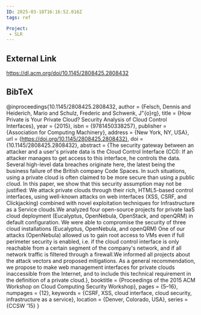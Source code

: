 ```yaml
---
ID: 2025-03-18T16:16:52.016Z
tags: ref

Project:
 - SLR
---
```

## External Link

https://dl.acm.org/doi/10.1145/2808425.2808432

## BibTeX

@inproceedings{10.1145/2808425.2808432, author = {Felsch, Dennis and Heiderich, Mario and Schulz, Frederic and Schwenk, J\"{o}rg}, title = {How Private is Your Private Cloud? Security Analysis of Cloud Control Interfaces}, year = {2015}, isbn = {9781450338257}, publisher = {Association for Computing Machinery}, address = {New York, NY, USA}, url = {https://doi.org/10.1145/2808425.2808432}, doi = {10.1145/2808425.2808432}, abstract = {The security gateway between an attacker and a user's private data is the Cloud Control Interface (CCI): If an attacker manages to get access to this interface, he controls the data. Several high-level data breaches originate here, the latest being the business failure of the British company Code Spaces. In such situations, using a private cloud is often claimed to be more secure than using a public cloud. In this paper, we show that this security assumption may not be justified: We attack private clouds through their rich, HTML5-based control interfaces, using well-known attacks on web interfaces (XSS, CSRF, and Clickjacking) combined with novel exploitation techniques for Infrastructure as a Service clouds.We analyzed four open-source projects for private IaaS cloud deployment (Eucalyptus, OpenNebula, OpenStack, and openQRM) in default configuration. We were able to compromise the security of three cloud installations (Eucalyptus, OpenNebula, and openQRM) One of our attacks (OpenNebula) allowed us to gain root access to VMs even if full perimeter security is enabled, i.e. if the cloud control interface is only reachable from a certain segment of the company's network, and if all network traffic is filtered through a firewall.We informed all projects about the attack vectors and proposed mitigations. As a general recommendation, we propose to make web management interfaces for private clouds inaccessible from the Internet, and to include this technical requirement in the definition of a private cloud.}, booktitle = {Proceedings of the 2015 ACM Workshop on Cloud Computing Security Workshop}, pages = {5–16}, numpages = {12}, keywords = {CSRF, XSS, cloud interface, cloud security, infrastructure as a service}, location = {Denver, Colorado, USA}, series = {CCSW '15} }
